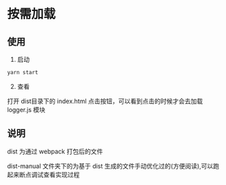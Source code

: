 # 按需加载

## 使用

1. 启动

```js
yarn start
```

2. 查看

打开 dist目录下的 index.html 点击按钮，可以看到点击的时候才会去加载 logger.js 模块

## 说明

dist 为通过 webpack 打包后的文件

dist-manual 文件夹下的为基于 dist 生成的文件手动优化过的(方便阅读),可以跑起来断点调试查看实现过程